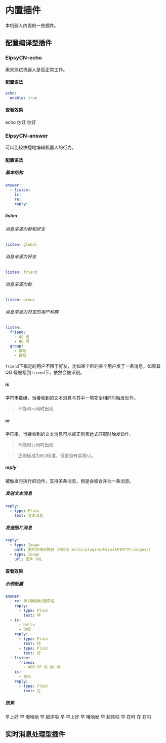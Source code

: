 # 内置插件

本机器人内置的一些插件。

## 配置编译型插件

### ElpsyCN-echo

用来测试机器人是否正常工作。

#### 配置语法

```yml
echo:
  enable: true
```

#### 查看效果

<chat-panel title="聊天记录（群聊或好友聊天）">
  <chat-message nickname="ADD-SP" avatar="https://s1.ax1x.com/2020/06/03/td4S76.jpg">echo 你好</chat-message>
  <chat-message nickname="Bot" avatar="https://s1.ax1x.com/2020/06/03/tdho7V.jpg">你好</chat-message>
</chat-panel>

### ElpsyCN-answer

可以比较快捷地编辑机器人的行为。

#### 配置语法

##### 基本结构

```yml
answer:
  - listen:
    is:
    re:
    reply:
```

##### listen

###### 消息来源为群和好友

```yml
listen: global
```

###### 消息来源为好友

```yml
listen: friend
```

###### 消息来源为群

```yml
listen: group
```

###### 消息来源为特定的用户和群

```yml
listen: 
  friend:
    - QQ 号
    - QQ 号
  group:
    - 群号
    - 群号
```

`friend`下指定的用户不限于好友，比如某个群的某个用户发了一条消息，如果其 QQ 号被写到`friend`下，依然会被识别。

##### is

字符串数组，当接收到的文本消息与其中一项完全相同时触发动作。

> 不能和`re`同时出现

##### re

字符串，当接收到的文本消息可以被正则表达式匹配时触发动作。

> 不能和`is`同时出现

> 正则标准为`RE2`标准，但是没有实现`\C`。

##### reply

被触发时执行的动作，支持多条消息，但是会被合并为一条消息。

##### 发送文本消息

```yml
reply:
  - type: Plain
    text: 文本消息
```

##### 发送图片消息

```yml
reply:
  - type: Image
    path: 图片的相对路径（相对与 mirai/plugins/MiraiAPIHTTP/images/）
  - type: Image
    url: 图片 URL
```

#### 查看效果

##### 示例配置

```yml
answer:
  - re: 早|哦哈呦|起床啦
    reply:
      - type: Plain
        text: 早
  - is:
      - Hello
      - 你好
    reply:
      - type: Plain
        text: 你
      - type: Plain
        text: 好
  - listen: 
      friend: 
        - ADD-SP 的 QQ 号
    is:
      - 在吗
    reply:
      - type: Plain
        text: 在
```

##### 效果

<chat-panel title="聊天记录（群聊或好友聊天）">
  <chat-message nickname="ADD-SP" avatar="https://s1.ax1x.com/2020/06/03/td4S76.jpg">早上好</chat-message>
  <chat-message nickname="Bot" avatar="https://s1.ax1x.com/2020/06/03/tdho7V.jpg">早</chat-message>
  <chat-message nickname="ADD-SP" avatar="https://s1.ax1x.com/2020/06/03/td4S76.jpg">哦哈呦</chat-message>
  <chat-message nickname="Bot" avatar="https://s1.ax1x.com/2020/06/03/tdho7V.jpg">早</chat-message>
  <chat-message nickname="ADD-SP" avatar="https://s1.ax1x.com/2020/06/03/td4S76.jpg">起床啦</chat-message>
  <chat-message nickname="Bot" avatar="https://s1.ax1x.com/2020/06/03/tdho7V.jpg">早</chat-message>
</chat-panel>

<chat-panel title="聊天记录（群聊或好友聊天）">
  <chat-message nickname="ADD-SP" avatar="https://s1.ax1x.com/2020/06/03/td4S76.jpg">早上好</chat-message>
  <chat-message nickname="Bot" avatar="https://s1.ax1x.com/2020/06/03/tdho7V.jpg">早</chat-message>
  <chat-message nickname="ADD-SP" avatar="https://s1.ax1x.com/2020/06/03/td4S76.jpg">哦哈呦</chat-message>
  <chat-message nickname="Bot" avatar="https://s1.ax1x.com/2020/06/03/tdho7V.jpg">早</chat-message>
  <chat-message nickname="ADD-SP" avatar="https://s1.ax1x.com/2020/06/03/td4S76.jpg">起床啦</chat-message>
  <chat-message nickname="Bot" avatar="https://s1.ax1x.com/2020/06/03/tdho7V.jpg">早</chat-message>
</chat-panel>


<chat-panel title="聊天记录（群聊或好友聊天）">
  <chat-message nickname="ADD-SP" avatar="https://s1.ax1x.com/2020/06/03/td4S76.jpg">在吗</chat-message>
  <chat-message nickname="Bot" avatar="https://s1.ax1x.com/2020/06/03/tdho7V.jpg">在</chat-message>
  <chat-message :id="910426929" nickname="云游君" >在吗</chat-message>
</chat-panel>

## 实时消息处理型插件